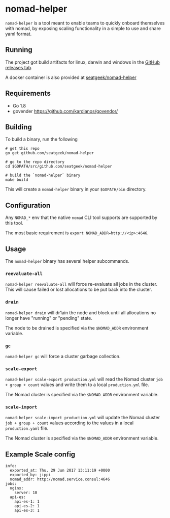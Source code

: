 # nomad-helper

`nomad-helper` is a tool meant to enable teams to quickly onboard themselves with nomad, by exposing scaling functionality in a simple to use and share yaml format.

## Running

The project got build artifacts for linux, darwin and windows in the [GitHub releases tab](https://github.com/seatgeek/nomad-helper/releases).

A docker container is also provided at [seatgeek/nomad-helper](https://hub.docker.com/r/seatgeek/nomad-helper/tags/)

## Requirements

- Go 1.8
- govender https://github.com/kardianos/govendor/

## Building

To build a binary, run the following

```shell
# get this repo
go get github.com/seatgeek/nomad-helper

# go to the repo directory
cd $GOPATH/src/github.com/seatgeek/nomad-helper

# build the `nomad-helper` binary
make build
```

This will create a `nomad-helper` binary in your `$GOPATH/bin` directory.

## Configuration

Any `NOMAD_*` env that the native `nomad` CLI tool supports are supported by this tool.

The most basic requirement is `export NOMAD_ADDR=http://<ip>:4646`.

## Usage

The `nomad-helper` binary has several helper subcommands.

### `reevaluate-all`

`nomad-helper reevaluate-all` will force re-evaluate all jobs in the cluster. This will cause failed or lost allocations to be put back into the cluster.

### `drain`

`nomad-helper drain` will dr1ain the node and block until all allocations no longer have "running" or "pending" state.

The node to be drained is specified via the `$NOMAD_ADDR` environment variable.

### `gc`

`nomad-helper gc` will force a cluster garbage collection.

### `scale-export`

`nomad-helper scale-export production.yml` will read the Nomad cluster `job  + group + count` values and write them to a local `production.yml` file.

The Nomad cluster is specified via the `$NOMAD_ADDR` environment variable.

### `scale-import`

`nomad-helper scale-import production.yml` will update the Nomad cluster `job + group + count` values according to the values in a local `production.yaml` file.

The Nomad cluster is specified via the `$NOMAD_ADDR` environment variable.

## Example Scale config

```
info:
  exported_at: Thu, 29 Jun 2017 13:11:19 +0000
  exported_by: jippi
  nomad_addr: http://nomad.service.consul:4646
jobs:
  nginx:
    server: 10
  api-es:
    api-es-1: 1
    api-es-2: 1
    api-es-3: 1
```
